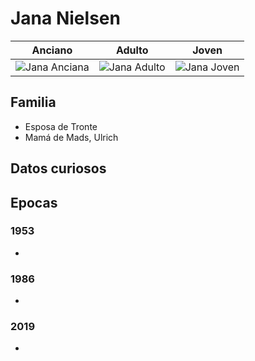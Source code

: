 # Jana Nielsen

| Anciano | Adulto | Joven
| --- | --- | ---
| <img src="https://vignette.wikia.nocookie.net/dark-netflix/images/2/2a/Jana2019.png/revision/latest/scale-to-width-down/350?cb=20171220060210" alt="Jana Anciana"> | <img src="https://vignette.wikia.nocookie.net/dark-netflix/images/0/0d/Jana1986.png/revision/latest/scale-to-width-down/350?cb=20171220060200" alt="Jana Adulto"> | <img src="https://vignette.wikia.nocookie.net/dark-netflix/images/7/78/Jana1953.png/revision/latest/scale-to-width-down/350?cb=20171220060141" alt="Jana Joven">

## Familia

* Esposa de Tronte
* Mamá de Mads, Ulrich

## Datos curiosos

## Epocas

### 1953

* 

### 1986

* 

### 2019

* 